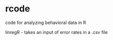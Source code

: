 # rcode

code for analyzing behavioral data in R 

linregR - takes an input of error rates in a .csv file
